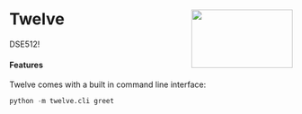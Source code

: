 <h1>Twelve<img src='https://github.com/yngtodd/twelve/blob/main/img/snek.png' align='right' width='180' height='104'></h1>

DSE512!

#### Features

Twelve comes with a built in command line interface:

```python
python -m twelve.cli greet
```
